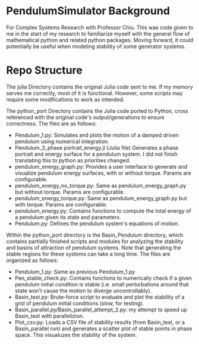 # PendulumSimulator Background
For Complex Systems Research with Professor Chiu. This was code given to me in the start of my research to familiarize myself with the  general flow of mathematical python and related python packages. Moving forward, it could potentially be useful when modeling stability of some generator systems. 

# Repo Structure
The julia Directory contains the original Julia code sent to me. If my memory serves me correctly, most of it is functional. However, some scripts may require some modifications to work as intended.

The python_port Directory contains the Julia code ported to Python, cross referenced with the original code's output/generations to ensure correctness. The files are as follows:
* Pendulum_1.py: Simulates and plots the motion of a damped driven pendulum using numerical integration.
* Pendulum_3_phase portrait_energy.jl (Julia file) Generates a phase portrait and energy surface for a pendulum system. I did not finish translating this to python as priorities changed.
* pendulum_energy_graph.py: Provides a user interface to generate and visualize pendulum energy surfaces, with or without torque. Params are configurable.
* pendulum_energy_no_torque.py: Same as pendulum_energy_graph.py but without torque. Params are configurable.
* pendulum_energy_torque.py: Same as pendulum_energy_graph.py but with torque. Params are configurable.
* pendulum_energy.py: Contains functions to compute the total energy of a pendulum given its state and parameters.
* Pendulum.py: Defines the pendulum system's equations of motion.

Within the python_port directory is the Basin_Pendulum directory, which contains partially finished scripts and modules for analyzing the stability and basins of attraction of pendulum systems. Note that generating the stable regions for these systems can take a long time. The files are organized as follows:
* Pendulum_1.py: Same as previous Pendulum_1.py
* Pen_stable_check.py: Contains functions to numerically check if a given pendulum initial condition is stable (i.e.  small perturbations around that state won’t cause the motion to diverge uncontrollably).
* Basin_test.py: Brute-force script to evaluate and plot the stability of a grid of pendulum initial conditions (slow, for testing).
* Basin_parallel.py/Basin_parallel_attempt_2.py: my attempt to speed up Basin_test with parallelizion. 
* Plot_csv.py: Loads a CSV file of stability results (from Basin_test, or a Basin_parallel run) and generates a scatter plot of stable points in phase space. This visualuzes the stability of the system.



